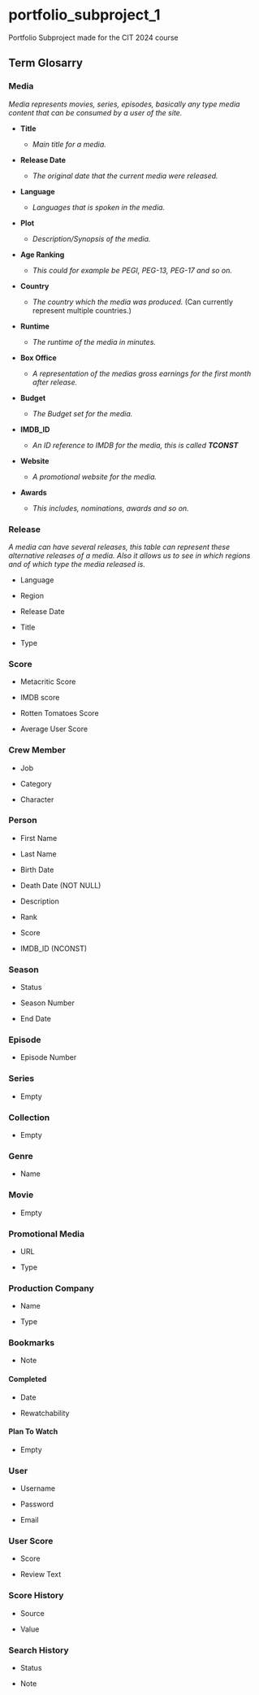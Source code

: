 # portfolio_subproject_1
Portfolio Subproject made for the CIT 2024 course




## Term Glosarry

  

### Media
*Media represents movies, series, episodes, basically any type media content that can be consumed by a user of the site.*

- **Title**
	- *Main title for a media.* 

- **Release Date**
	- *The original date that the current media were released.*

- **Language**
	- *Languages that is spoken in the media.*

- **Plot**
	- *Description/Synopsis of the media.*

- **Age Ranking**
	- *This could for example be PEGI, PEG-13, PEG-17 and so on.*

- **Country**
	- *The country which the media was produced.* (Can currently represent multiple countries.)

- **Runtime**
	- *The runtime of the media in minutes.*

- **Box Office**
	- *A representation of the medias gross earnings for the first month after release.*

- **Budget**
	- *The Budget set for the media.*

- **IMDB_ID**
	- *An ID reference to IMDB for the media, this is called **TCONST***

- **Website**
	- *A promotional website for the media.*

- **Awards**
	- *This includes, nominations, awards and so on.*

  

### Release
*A media can have several releases, this table can represent these alternative releases of a media. Also it allows us to see in which regions and of which type the media released is.*
  

- Language

- Region

- Release Date

- Title

- Type

  

### Score

  

- Metacritic Score

- IMDB score

- Rotten Tomatoes Score

- Average User Score

  

### Crew Member

  

- Job

- Category

- Character

  

### Person

  

- First Name

- Last Name

- Birth Date

- Death Date (NOT NULL)

- Description

- Rank

- Score

- IMDB_ID (NCONST)

  

### Season

  

- Status

- Season Number

- End Date

  

### Episode

  

- Episode Number

  

### Series

  

- Empty

  

### Collection

  

- Empty

  

### Genre

  

- Name

  

### Movie

  

- Empty

  

### Promotional Media

  

- URL

- Type

  

### Production Company

  

- Name

- Type

  

### Bookmarks

  

- Note

  

#### Completed

  

- Date

- Rewatchability

  

#### Plan To Watch

  

- Empty

  

### User

  

- Username

- Password

- Email

  

### User Score

  

- Score

- Review Text

  

### Score History

  

- Source

- Value

  

### Search History

  

- Status

- Note